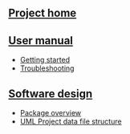 ## [Project home](http://code.google.com/p/uml-designer-kg-2009/) ##

## [User manual](Getting_started.md) ##
  * [Getting started](Getting_started.md)
  * [Troubleshooting ](Troubleshooting.md)


## [Software design](Software_design.md) ##
  * [Package overview](Software_design.md)
  * [UML Project data file structure](Software_design_2.md)